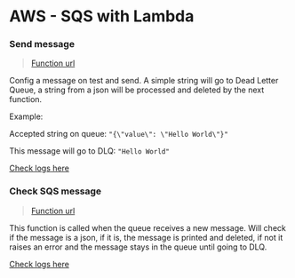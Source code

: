 # AWS - SQS with Lambda

### Send message
>  [Function url](https://console.aws.amazon.com/lambda/home?region=us-east-1#/functions/sendMessageSQS?newFunction=true&tab=code)


Config a message on test and send. A simple string will go to Dead Letter Queue, a string from a json will be processed and deleted by the next function.

Example:

Accepted string on queue: `"{\"value\": \"Hello World\"}"`

This message will go to DLQ: `"Hello World"`



[Check logs here](https://console.aws.amazon.com/cloudwatch/home?region=us-east-1#logsV2:log-groups/log-group/$252Faws$252Flambda$252FsendMessageSQS)

### Check SQS message
> [Function url](https://console.aws.amazon.com/lambda/home?region=us-east-1#/functions/checkSQSMessage?tab=code)

This function is called when the queue receives a new message. Will check if the message is a json, if it is, the message is printed and deleted, if not it raises an error and the message stays in the queue until going to DLQ.

[Check logs here](https://console.aws.amazon.com/cloudwatch/home?region=us-east-1#logsV2:log-groups/log-group/$252Faws$252Flambda$252FcheckSQSMessage)